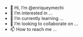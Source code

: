 - 👋 Hi, I’m @enriqueymechi
- 👀 I’m interested in ...
- 🌱 I’m currently learning ...
- 💞️ I’m looking to collaborate on ...
- 📫 How to reach me ...

<!---
enriqueymechi/enriqueymechi is a ✨ special ✨ repository because its `README.md` (this file) appears on your GitHub profile.
You can click the Preview link to take a look at your changes.
--->
